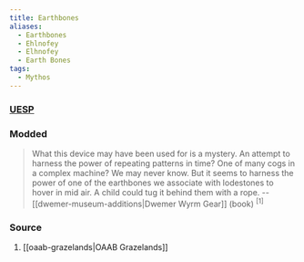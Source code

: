 ```yaml
---
title: Earthbones
aliases:
  - Earthbones
  - Ehlnofey
  - Elhnofey
  - Earth Bones
tags:
  - Mythos
---
```

### [UESP](https://en.uesp.net/wiki/Lore:Ehlnofey)
### Modded
> What this device may have been used for is a mystery. An attempt to harness the power of repeating patterns in time? One of many cogs in a complex machine? We may never know. But it seems to harness the power of one of the earthbones we associate with lodestones to hover in mid air. A child could tug it behind them with a rope.
> -- [[dwemer-museum-additions|Dwemer Wyrm Gear]] (book) <sup>[1]</sup>
### Source
1. [[oaab-grazelands|OAAB Grazelands]]